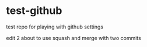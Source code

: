 # test-github
test repo for playing with github settings

edit 2
about to use squash and merge with two commits
